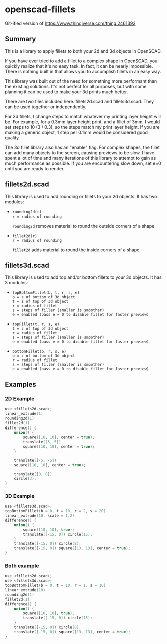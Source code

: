 # openscad-fillets
Git-ified version of https://www.thingiverse.com/thing:2461392

## Summary

This is a library to apply fillets to both your 2d and 3d objects in OpenSCAD.

If you have ever tried to add a fillet to a complex shape in OpenSCAD, you quickly realize that it's no easy task. In fact, it can be nearly impossible. There is nothing built in that allows you to accomplish fillets in an easy way.

This library was built out of the need for something more performant than the existing solutions. It's not perfect for all purposes, but with some planning it can be used to make your 3d prints much better.

There are two files included here. fillets2d.scad and fillets3d.scad. They can be used together or independently.

For 3d fillets, I change steps to match whatever my printing layer height will be. For example, for a 0.3mm layer height print, and a fillet of 3mm, I would set steps to 10 (3 / 0.3), so the steps match my print layer height. If you are making a generic object, 1 step per 0.1mm would be considered good quality.

The 3d fillet library also has an "enable" flag. For complex shapes, the fillet can add many objects to the screen, causing previews to be slow. I have spent a lot of time and many iterations of this library to attempt to gain as much performance as possible. If you are encountering slow down, set e=0 until you are ready to render.

## fillets2d.scad

This library is used to add rounding or fillets to your 2d objects. It has two modules:
- ```
  rounding2d(r)
  r = radius of rounding
  ```
  `rounding2d` removes material to round the outside corners of a shape.

- ```
  fillet2d(r)
  r = radius of rounding
  ```
  `fillet2d` adds material to round the inside corners of a shape.

## fillets3d.scad

This library is used to add top and/or bottom fillets to your 3d objects. It has 3 modules:

- ```
  topBottomFillet(b, t, r, s, e)
  b = z of bottom of 3d object
  t = z of top of 3d object
  r = radius of fillet
  s = steps of filler (smaller is smoother)
  e = enabled (pass e = 0 to disable fillet for faster preview)
  ```

- ```
  topFillet(t, r, s, e)
  t = z of top of 3d object
  r = radius of fillet
  s = steps of filler (smaller is smoother)
  e = enabled (pass e = 0 to disable fillet for faster preview)
  ```

- ```
  bottomFillet(b, r, s, e)
  b = z of bottom of 3d object
  r = radius of fillet
  s = steps of filler (smaller is smoother)
  e = enabled (pass e = 0 to disable fillet for faster preview)
  ```
  
## Examples
### 2D Example

```c++
use <fillets2d.scad>;
linear_extrude(1)
rounding2d(1)
fillet2d(1)
difference() {
    union() {
        square([10, 10], center = true);
        translate([5, 5])
        square([10, 10], center = true);
    }

    translate([-5, -5])
    square([10, 10], center = true);

    translate([8, 8])
    circle(3);
}
```

### 3D Example

```c++
use <fillets3d.scad>;
topBottomFillet(b = 0, t = 10, r = 2, s = 20)
linear_extrude(10, scale = 1.2)
difference() {
    union() {
        square([10, 10], true);
        translate([-15, 0]) circle(15);
    }
    translate([-15, 0]) circle(8);
    translate([-15, 0]) square([13, 13], center = true);
}
```

### Both example

```c++
use <fillets2d.scad>;
use <fillets3d.scad>;
topBottomFillet(b = 0, t = 10, r = 1, s = 10)
linear_extrude(10)
rounding2d(1)
fillet2d(1)
difference() {
    union() {
        square([10, 10], true);
        translate([-15, 0]) circle(15);
    }
    translate([-15, 0]) circle(8);
    translate([-15, 0]) square([13, 13], center = true);
}
```

